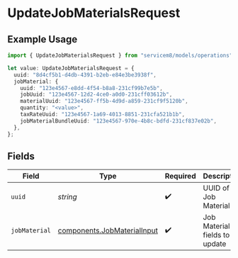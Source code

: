 # UpdateJobMaterialsRequest

## Example Usage

```typescript
import { UpdateJobMaterialsRequest } from "servicem8/models/operations";

let value: UpdateJobMaterialsRequest = {
  uuid: "8d4cf5b1-d4db-4391-b2eb-e84e3be3938f",
  jobMaterial: {
    uuid: "123e4567-e8dd-4f54-b8a8-231cf99b7e5b",
    jobUuid: "123e4567-12d2-4ce0-a0d0-231cff03612b",
    materialUuid: "123e4567-ff5b-4d9d-a859-231cf9f5120b",
    quantity: "<value>",
    taxRateUuid: "123e4567-1a69-4013-8851-231cfa521b1b",
    jobMaterialBundleUuid: "123e4567-970e-4b8c-bdfd-231cf837e02b",
  },
};
```

## Fields

| Field                                                                      | Type                                                                       | Required                                                                   | Description                                                                |
| -------------------------------------------------------------------------- | -------------------------------------------------------------------------- | -------------------------------------------------------------------------- | -------------------------------------------------------------------------- |
| `uuid`                                                                     | *string*                                                                   | :heavy_check_mark:                                                         | UUID of the Job Material                                                   |
| `jobMaterial`                                                              | [components.JobMaterialInput](../../models/components/jobmaterialinput.md) | :heavy_check_mark:                                                         | Job Material fields to update                                              |